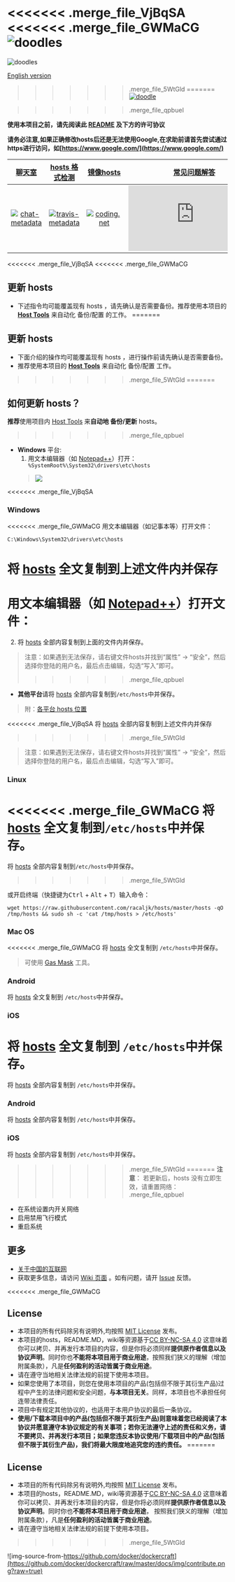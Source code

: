 <<<<<<< .merge_file_VjBqSA
<<<<<<< .merge_file_GWMaCG
![doodles](https://www.google.com/logos/doodles/2016/st-georges-day-2016-6574194768740352-hp2x.jpg)
=======
![doodles](https://www.google.com/logos/doodles/2016/teachers-day-2016-us-6296626244091904.2-hp2x.gif)

[English version](https://github.com/racaljk/hosts/wiki/README(en))
>>>>>>> .merge_file_5WtGld
=======
[![doodle]][doodle-story]

[doodle]: http://p2.cri.cn/M00/65/09/CqgNOleXGt-AcXnFAAAAAAAAAAA942.980x250.jpg "undefined"
[doodle-story]: http://2016.cctv.com/
>>>>>>> .merge_file_qpbueI

**使用本项目之前，请先阅读此 [README](README.md) 及下方的许可协议**

**请务必注意,如果正确修改hosts后还是无法使用Google,在求助前请首先尝试通过https进行访问，如[https://www.google.com/](https://www.google.com/)**

|       [聊天室][chat-room]       |    [hosts 格式检测][travis-status]    |  [镜像hosts][mirror_of_hosts]  |  [常见问题解答][faq]  |
| :----------------------------: | :-----------------------------------: |  :---------------------------: |  :-----------------: |
|  [![chat-metadata]][chat-room] |  [![travis-metadata]][travis-status]  |   [![coding.net]][coding-link]  |  [![faq_icon]][faq] | 

[chat-metadata]: https://badges.gitter.im/racaljk/hosts.svg "Join the chat at https://gitter.im/racaljk/hosts"
[chat-room]: https://gitter.im/racaljk/hosts?utm_source=badge&utm_medium=badge&utm_campaign=pr-badge&utm_content=badge "Gitter chat room"
[travis-metadata]: https://travis-ci.org/racaljk/hosts.svg "Travis CI Metadata"
[travis-status]: https://travis-ci.org/racaljk/hosts "Travis CI Status"
[coding.net]: https://i.imgur.com/JDpN8Bd.png
[coding-link]: https://coding.net/u/scaffrey/p/hosts/git "Coding"
[mirror_of_hosts]: https://coding.net/u/scaffrey/p/hosts/git/raw/master/hosts
[faq_icon]: http://www.easyicon.net/api/resizeApi.php?id=1190784&size=64
[faq]: https://github.com/racaljk/hosts/wiki/%E5%B8%B8%E8%A7%81%E9%97%AE%E9%A2%98%E8%A7%A3%E7%AD%94

<<<<<<< .merge_file_VjBqSA
<<<<<<< .merge_file_GWMaCG

## 更新 hosts
* 下述指令均可能覆盖现有 hosts ，请先确认是否需要备份。推荐使用本项目的 [**Host Tools**](https://github.com/racaljk/hosts/tree/master/tools) 来自动化 备份/配置 的工作。
=======
## 更新 hosts
* 下面介绍的操作均可能覆盖现有 hosts ，进行操作前请先确认是否需要备份。
* 推荐使用本项目的 [**Host Tools**](https://github.com/racaljk/hosts/tree/master/tools) 来自动化 备份/配置 工作。
>>>>>>> .merge_file_5WtGld
=======
## 如何更新 hosts？
**推荐**使用项目内 [Host Tools](tools) 来**自动地 备份/更新** hosts。
>>>>>>> .merge_file_qpbueI

* **Windows** 平台:
   1. 用文本编辑器（如 [Notepad++](https://notepad-plus-plus.org/)）打开：`
  %SystemRoot%\System32\drivers\etc\hosts`
  > ![](https://i.imgur.com/BwW2cft.jpg)

<<<<<<< .merge_file_VjBqSA
### Windows
<<<<<<< .merge_file_GWMaCG
用文本编辑器（如记事本等）打开文件：

    C:\Windows\System32\drivers\etc\hosts

将 [hosts](https://raw.githubusercontent.com/racaljk/hosts/master/hosts) 全文复制到上述文件内并保存
=======
用文本编辑器（如 [Notepad++](https://notepad-plus-plus.org/)）打开文件：
=======
   2. 将 [hosts][github-hosts] 全部内容复制到上面的文件内并保存。
   > 注意：如果遇到无法保存，请右键文件hosts并找到“属性” -> “安全”，然后选择你登陆的用户名，最后点击编辑，勾选“写入”即可。
>>>>>>> .merge_file_qpbueI

* **其他平台**请将 [hosts][github-hosts] 全部内容复制到`/etc/hosts`中并保存。
> 附：[各平台 hosts 位置](http://www.wikiwand.com/zh/Hosts%E6%96%87%E4%BB%B6#/.E6.96.87.E4.BB.B6.E4.BD.8D.E7.BD.AE.E5.8F.8A.E9.BB.98.E8.AE.A4.E5.86.85.E5.AE.B9)

<<<<<<< .merge_file_VjBqSA
将 [hosts](https://raw.githubusercontent.com/racaljk/hosts/master/hosts) 全部内容复制到上述文件内并保存
>>>>>>> .merge_file_5WtGld

> 注意：如果遇到无法保存，请右键文件hosts并找到“属性” -> “安全”，然后选择你登陆的用户名，最后点击编辑，勾选“写入”即可。

### Linux
<<<<<<< .merge_file_GWMaCG
将 [hosts](https://raw.githubusercontent.com/racaljk/hosts/master/hosts) 全文复制到`/etc/hosts`中并保存。
=======
将 [hosts](https://raw.githubusercontent.com/racaljk/hosts/master/hosts) 全部内容复制到`/etc/hosts`中并保存。
>>>>>>> .merge_file_5WtGld

或开启终端（快捷键为<kbd>Ctrl</kbd> + <kbd>Alt</kbd> + <kbd>T</kbd>）输入命令：

    wget https://raw.githubusercontent.com/racaljk/hosts/master/hosts -qO /tmp/hosts && sudo sh -c 'cat /tmp/hosts > /etc/hosts'

### Mac OS
<<<<<<< .merge_file_GWMaCG
将 [hosts](https://raw.githubusercontent.com/racaljk/hosts/master/hosts) 全文复制到 `/etc/hosts`中并保存。

> 可使用 [Gas Mask](http://clockwise.ee/) 工具。

### Android
将 [hosts](https://raw.githubusercontent.com/racaljk/hosts/master/hosts) 全文复制到 `/etc/hosts`中并保存。

### iOS
将 [hosts](https://raw.githubusercontent.com/racaljk/hosts/master/hosts) 全文复制到 `/etc/hosts`中并保存。
=======
将 [hosts](https://raw.githubusercontent.com/racaljk/hosts/master/hosts) 全部内容复制到 `/etc/hosts`中并保存。

### Android
将 [hosts](https://raw.githubusercontent.com/racaljk/hosts/master/hosts) 全部内容复制到 `/etc/hosts`中并保存。

### iOS
将 [hosts](https://raw.githubusercontent.com/racaljk/hosts/master/hosts) 全部内容复制到 `/etc/hosts`中并保存。
>>>>>>> .merge_file_5WtGld
=======
**注意**： 若更新后，hosts 没有立即生效，请重置网络：
>>>>>>> .merge_file_qpbueI

   - 在系统设置内开关网络
   - 启用禁用飞行模式
   - 重启系统

## 更多
- [关于中国的互联网](https://github.com/racaljk/hosts/wiki/关于中国的互联网)
- 获取更多信息，请访问 [Wiki 页面](https://github.com/racaljk/hosts/wiki) 。如有问题，请开 [Issue](https://github.com/racaljk/hosts/issues) 反馈。


<<<<<<< .merge_file_GWMaCG

## License
- 本项目的所有代码除另有说明外,均按照 [MIT License](https://github.com/racaljk/hosts/blob/master/LICENSE) 发布。
- 本项目的hosts，README.MD，wiki等资源基于[CC BY-NC-SA 4.0](https://creativecommons.org/licenses/by-nc-sa/4.0/)
这意味着你可以拷贝、并再发行本项目的内容，但是你将必须同样**提供原作者信息以及协议声明**。同时你也**不能将本项目用于商业用途**，按照我们狭义的理解（增加附属条款），凡是**任何盈利的活动皆属于商业用途**。
- 请在遵守当地相关法律法规的前提下使用本项目。
- 如果您使用了本项目，则您在使用本项目的产品(包括但不限于其衍生产品)过程中产生的法律问题和安全问题，**与本项目无关**。同样，本项目也不承担任何连带法律责任。
- 项目中有规定其他协议的，也适用于本用户协议的最后一条协议。
- **使用/下载本项目中的产品(包括但不限于其衍生产品)则意味着您已经阅读了本协议并愿意遵守本协议规定的有关事项；若你无法遵守上述的责任和义务，请不要拷贝、并再发行本项目；如果您违反本协议使用/下载项目中的产品(包括但不限于其衍生产品)，我们将最大限度地追究您的违约责任。**
=======
## License
- 本项目的所有代码除另有说明外,均按照 [MIT License](LICENSE) 发布。
- 本项目的hosts，README.MD，wiki等资源基于[CC BY-NC-SA 4.0](https://creativecommons.org/licenses/by-nc-sa/4.0/)
这意味着你可以拷贝、并再发行本项目的内容，但是你将必须同样**提供原作者信息以及协议声明**。同时你也**不能将本项目用于商业用途**，
按照我们狭义的理解（增加附属条款），凡是**任何盈利的活动皆属于商业用途**。
- 请在遵守当地相关法律法规的前提下使用本项目。
>>>>>>> .merge_file_5WtGld

![img-source-from-https://github.com/docker/dockercraft](https://github.com/docker/dockercraft/raw/master/docs/img/contribute.png?raw=true)

[github-hosts]: https://raw.githubusercontent.com/racaljk/hosts/master/hosts "hosts on Github"